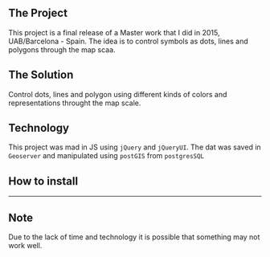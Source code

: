 ## The Project
This project is a final release of a Master work that I did in 2015, UAB/Barcelona - Spain. The idea is to control symbols as dots, lines and polygons through the map scaa.


## The Solution
Control dots, lines and polygon using different kinds of colors and representations throught the map scale.

## Technology
This project was mad in JS using `jQuery` and `jQueryUI`. The dat was saved in `Geoserver` and manipulated using `postGIS` from `postgresSQL`

## How to install
-----------------

## Note
Due to the lack of time and technology it is possible that something may not work well.
